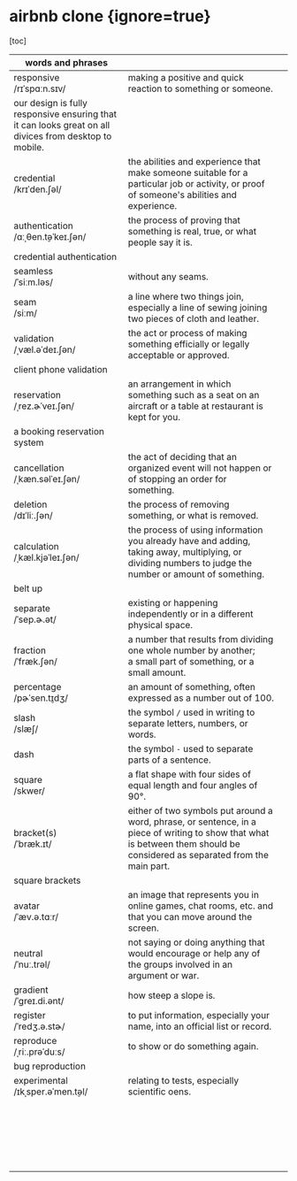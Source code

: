 # airbnb clone {ignore=true}

[toc]

| words and phrases |  ||
| --- | --- | --- |
| responsive<br/>/rɪˈspɑːn.sɪv/ | making a positive and quick reaction to something or someone. ||
| our design is fully responsive ensuring that it can looks great on all divices from desktop to mobile. |  ||
| credential<br/>/krɪˈden.ʃəl/ | the abilities and experience that make someone suitable for a particular job or activity, or proof of someone's abilities and experience. ||
| authentication<br/>/ɑːˌθen.t̬əˈkeɪ.ʃən/ | the process of proving that something is real, true, or what people say it is. ||
| credential authentication |  ||
| seamless<br/>/ˈsiːm.ləs/ | without any seams. ||
| seam<br/>/siːm/ | a line where two things join, especially a line of sewing joining two pieces of cloth and leather. ||
| validation<br/>/ˌvæl.əˈdeɪ.ʃən/ | the act or process of making something efficially or legally acceptable or approved. ||
| client phone validation |  ||
| reservation<br/>/ˌrez.ɚˈveɪ.ʃən/ | an arrangement in which something such as a seat on an aircraft or a table at restaurant is kept for you. ||
| a booking reservation system |  ||
| cancellation<br/>/ˌkæn.səlˈeɪ.ʃən/ | the act of deciding that an organized event will not happen or of stopping an order for something. ||
| deletion<br/>/dɪˈliː.ʃən/ | the process of removing something, or what is removed. ||
| calculation<br/>/ˌkæl.kjəˈleɪ.ʃən/ | the process of using information you already have and adding, taking away, multiplying, or dividing numbers to judge the number or amount of something. ||
| belt up |  ||
| separate<br/>/ˈsep.ɚ.ət/ | existing or happening independently or in a different physical space. ||
| fraction<br/>/ˈfræk.ʃən/ | a number that results from dividing one whole number by another;<br/>a small part of something, or a small amount. ||
| percentage<br/>/pɚˈsen.t̬ɪdʒ/ | an amount of something, often expressed as a number out of 100. ||
| slash<br/>/slæʃ/ | the symbol `/` used in writing to separate letters, numbers, or words. ||
| dash<br/> | the symbol `-` used to separate parts of a sentence. ||
| square<br/>/skwer/ | a flat shape with four sides of equal length and four angles of 90°. ||
| bracket(s)<br/>/ˈbræk.ɪt/ | either of two symbols put around a word, phrase, or sentence, in a piece of writing to show that what is between them should be considered as separated from the main part. ||
| square brackets<br/> |  ||
| avatar<br/>/ˈæv.ə.tɑːr/ | an image that represents you in online games, chat rooms, etc. and that you can move around the screen. ||
| neutral<br/>/ˈnuː.trəl/ | not saying or doing anything that would encourage or help any of the groups involved in an argument or war. ||
| gradient<br/>/ˈɡreɪ.di.ənt/ | how steep a slope is. ||
| register<br/>/ˈredʒ.ə.stɚ/ | to put information, especially your name, into an official list or record. ||
| reproduce<br/>/ˌriː.prəˈduːs/ | to show or do something again. ||
| bug reproduction<br/> |  ||
| experimental<br/>/ɪkˌsper.əˈmen.t̬əl/ | relating to tests, especially scientific oens. ||
| <br/> |  ||
| <br/> |  ||
| <br/> |  ||
| <br/> |  ||
| <br/> |  ||